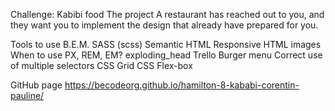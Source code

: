 
Challenge: Kabibi food The project A restaurant has reached out to you, and they want you to implement the design that already have prepared for you.

Tools to use B.E.M. SASS (scss) Semantic HTML Responsive HTML images When to use PX, REM, EM? exploding_head Trello Burger menu Correct use of multiple selectors CSS Grid CSS Flex-box

GitHub page https://becodeorg.github.io/hamilton-8-kababi-corentin-pauline/ 
